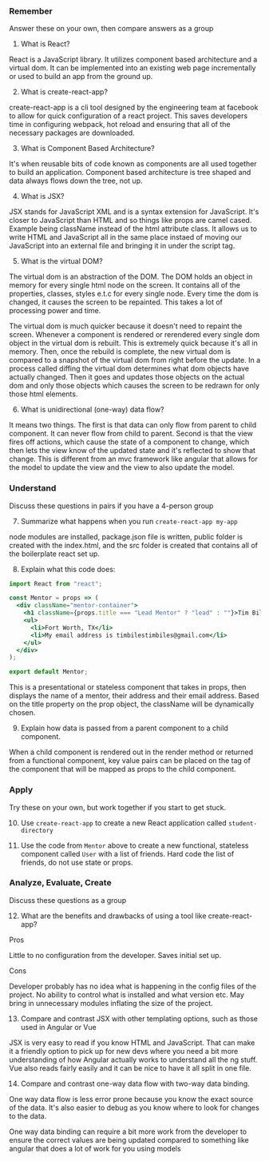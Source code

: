 ### Remember

Answer these on your own, then compare answers as a group

1.  What is React?

React is a JavaScript library. It utilizes component based architecture and a virtual dom. It can be implemented into an existing web page incrementally or used to build an app from the ground up. 

2.  What is create-react-app?

create-react-app is a cli tool designed by the engineering team at facebook to allow for quick configuration of a react project. This saves developers time in configuring webpack, hot reload and ensuring that all of the necessary packages are downloaded.

3.  What is Component Based Architecture?

It's when reusable bits of code known as components are all used together to build an application. Component based architecture is tree shaped and data always flows down the tree, not up. 

4.  What is JSX?

JSX stands for JavaScript XML and is a syntax extension for JavaScript. It's closer to JavaScript than HTML and so things like props are camel cased. Example being className instead of the html attribute class. It allows us to write HTML and JavaScript all in the same place instaed of moving our JavaScript into an external file and bringing it in under the script tag.

5.  What is the virtual DOM?

The virtual dom is an abstraction of the DOM. The DOM holds an object in memory for every single html node on the screen. It contains all of the properties, classes, styles e.t.c for every single node. Every time the dom is changed, it causes the screen to be repainted. This takes a lot of processing power and time.

The virtual dom is much quicker because it doesn't need to repaint the screen. Whenever a component is rendered or rerendered every single dom object in the virtual dom is rebuilt. This is extremely quick because it's all in memory. Then, once the rebuild is complete, the new virtual dom is compared to a snapshot of the virtual dom from right before the update. In a process called diffing the virtual dom determines what dom objects have actually changed. Then it goes and updates those objects on the actual dom and only those objects which causes the screen to be redrawn for only those html elements. 

6.  What is unidirectional (one-way) data flow?

It means two things. The first is that data can only flow from parent to child component. It can never flow from child to parent. Second is that the view fires off actions, which cause the state of a component to change, which then lets the view know of the updated state and it's reflected to show that change. This is different from an mvc framework like angular that allows for the model to update the view and the view to also update the model. 

### Understand

Discuss these questions in pairs if you have a 4-person group

7.  Summarize what happens when you run `create-react-app my-app`

node modules are installed, package.json file is written, public folder is created with the index.html, and the src folder is created that contains all of the boilerplate react set up. 

8.  Explain what this code does:

```jsx
import React from "react";

const Mentor = props => (
  <div className="mentor-container">
    <h1 className={props.title === "Lead Mentor" ? "lead" : ""}>Tim Biles</h1>
    <ul>
      <li>Fort Worth, TX</li>
      <li>My email address is timbilestimbiles@gmail.com</li>
    </ul>
  </div>
);

export default Mentor;
```

This is a presentational or stateless component that takes in props, then displays the name of a mentor, their address and their email address. Based on the title property on the prop object, the className will be dynamically chosen. 

9.  Explain how data is passed from a parent component to a child component.

When a child component is rendered out in the render method or returned from a functional component, key value pairs can be placed on the tag of the component that will be mapped as props to the child component. 

### Apply

Try these on your own, but work together if you start to get stuck.

10.  Use `create-react-app` to create a new React application called `student-directory`

11.  Use the code from `Mentor` above to create a new functional, stateless component called `User` with a list of friends. Hard code the list of friends, do not use state or props.

### Analyze, Evaluate, Create

Discuss these questions as a group

12. What are the benefits and drawbacks of using a tool like create-react-app?

Pros

Little to no configuration from the developer. Saves initial set up. 

Cons

Developer probably has no idea what is happening in the config files of the project. No ability to control what is installed and what version etc. May bring in unnecessary modules inflating the size of the project. 

13. Compare and contrast JSX with other templating options, such as those used in Angular or Vue

JSX is very easy to read if you know HTML and JavaScript. That can make it a friendly option to pick up for new devs where you need a bit more understanding of how Angular actually works to understand all the ng stuff. Vue also reads fairly easily and it can be nice to have it all split in one file. 

14. Compare and contrast one-way data flow with two-way data binding.

One way data flow is less error prone because you know the exact source of the data. It's also easier to debug as you know where to look for changes to the data.

One way data binding can require a bit more work from the developer to ensure the correct values are being updated compared to something like angular that does a lot of work for you using models
